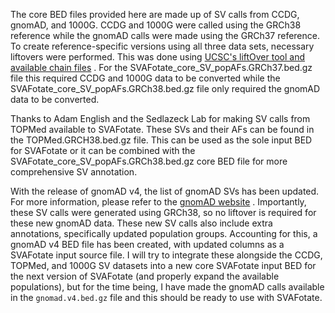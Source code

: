 The core BED files provided here are made up of SV calls 
from CCDG, gnomAD, and 1000G. CCDG and 1000G were called 
using the GRCh38 reference while the gnomAD calls were 
made using the GRCh37 reference. To create reference-specific 
versions using all three data sets, necessary liftovers 
were performed. This was done using [UCSC's liftOver tool and available chain files](https://genome.ucsc.edu/cgi-bin/hgLiftOver)
. For the SVAFotate_core_SV_popAFs.GRCh37.bed.gz file this 
required CCDG and 1000G data to be converted while the 
SVAFotate_core_SV_popAFs.GRCh38.bed.gz file only required 
the gnomAD data to be converted.

Thanks to Adam English and the Sedlazeck Lab for making SV 
calls from TOPMed available to SVAFotate. These SVs and their 
AFs can be found in the TOPMed.GRCH38.bed.gz file. This can be 
used as the sole input BED for SVAFotate or it can be combined with the 
SVAFotate_core_SV_popAFs.GRCh38.bed.gz core BED file for more 
comprehensive SV annotation.

With the release of gnomAD v4, the list of gnomAD SVs has been updated.
For more information, please refer to the [gnomAD website](https://gnomad.broadinstitute.org/news/2023-11-v4-structural-variants)
. Importantly, these SV calls were generated using GRCh38, so no liftover 
is required for these new gnomAD data. These new SV calls also include 
extra annotations, specifically updated population groups. Accounting for 
this, a gnomAD v4 BED file has been created, with updated columns as a 
SVAFotate input source file. I will try to integrate these alongside the CCDG, 
TOPMed, and 1000G SV datasets into a new core SVAFotate input BED for the 
next version of SVAFotate (and properly expand the available populations), but for 
the time being, I have made the gnomAD calls available in the `gnomad.v4.bed.gz` 
file and this should be ready to use with SVAFotate.
